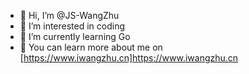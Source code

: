 - 👋 Hi, I’m @JS-WangZhu
- 👀 I’m interested in coding
- 🌱 I’m currently learning Go
- 💞️ You can learn more about me on [https://www.iwangzhu.cn]https://www.iwangzhu.cn

<!---
JS-WangZhu/JS-WangZhu is a ✨ special ✨ repository because its `README.md` (this file) appears on your GitHub profile.
You can click the Preview link to take a look at your changes.
--->
